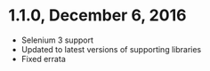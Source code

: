 # 1.1.0, December 6, 2016
- Selenium 3 support
- Updated to latest versions of supporting libraries
- Fixed errata
